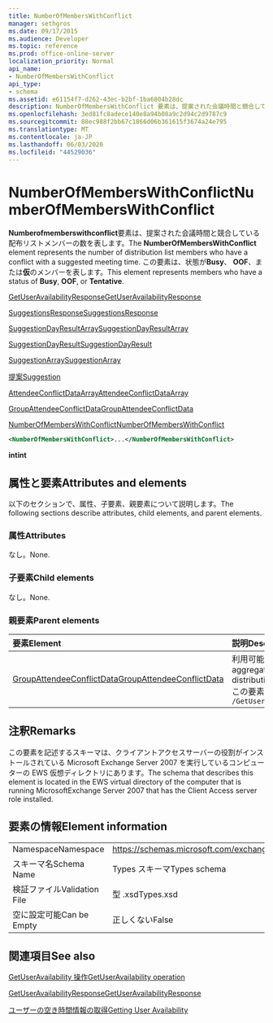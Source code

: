 ```yaml
---
title: NumberOfMembersWithConflict
manager: sethgros
ms.date: 09/17/2015
ms.audience: Developer
ms.topic: reference
ms.prod: office-online-server
localization_priority: Normal
api_name:
- NumberOfMembersWithConflict
api_type:
- schema
ms.assetid: e61154f7-d262-43ec-b2bf-1ba6804b28dc
description: NumberOfMembersWithConflict 要素は、提案された会議時間と競合している配布リストメンバーの数を表します。 この要素は、状態が Busy、OOF、または仮のメンバーを表します。
ms.openlocfilehash: 3ed81fc8adece140e8a94b08a9c2d94c2d9787c9
ms.sourcegitcommit: 88ec988f2bb67c1866d06b361615f3674a24e795
ms.translationtype: MT
ms.contentlocale: ja-JP
ms.lasthandoff: 06/03/2020
ms.locfileid: "44529036"
---
```

# <a name="numberofmemberswithconflict"></a><span data-ttu-id="ca2d7-104">NumberOfMembersWithConflict</span><span class="sxs-lookup"><span data-stu-id="ca2d7-104">NumberOfMembersWithConflict</span></span>

<span data-ttu-id="ca2d7-105">**Numberofmemberswithconflict**要素は、提案された会議時間と競合している配布リストメンバーの数を表します。</span><span class="sxs-lookup"><span data-stu-id="ca2d7-105">The **NumberOfMembersWithConflict** element represents the number of distribution list members who have a conflict with a suggested meeting time.</span></span> <span data-ttu-id="ca2d7-106">この要素は、状態が**Busy**、 **OOF**、または**仮**のメンバーを表します。</span><span class="sxs-lookup"><span data-stu-id="ca2d7-106">This element represents members who have a status of **Busy**, **OOF**, or **Tentative**.</span></span>
  
[<span data-ttu-id="ca2d7-107">GetUserAvailabilityResponse</span><span class="sxs-lookup"><span data-stu-id="ca2d7-107">GetUserAvailabilityResponse</span></span>](getuseravailabilityresponse.md)
  
[<span data-ttu-id="ca2d7-108">SuggestionsResponse</span><span class="sxs-lookup"><span data-stu-id="ca2d7-108">SuggestionsResponse</span></span>](suggestionsresponse.md)
  
[<span data-ttu-id="ca2d7-109">SuggestionDayResultArray</span><span class="sxs-lookup"><span data-stu-id="ca2d7-109">SuggestionDayResultArray</span></span>](suggestiondayresultarray.md)
  
[<span data-ttu-id="ca2d7-110">SuggestionDayResult</span><span class="sxs-lookup"><span data-stu-id="ca2d7-110">SuggestionDayResult</span></span>](suggestiondayresult.md)
  
[<span data-ttu-id="ca2d7-111">SuggestionArray</span><span class="sxs-lookup"><span data-stu-id="ca2d7-111">SuggestionArray</span></span>](suggestionarray.md)
  
[<span data-ttu-id="ca2d7-112">提案</span><span class="sxs-lookup"><span data-stu-id="ca2d7-112">Suggestion</span></span>](suggestion.md)
  
[<span data-ttu-id="ca2d7-113">AttendeeConflictDataArray</span><span class="sxs-lookup"><span data-stu-id="ca2d7-113">AttendeeConflictDataArray</span></span>](attendeeconflictdataarray.md)
  
[<span data-ttu-id="ca2d7-114">GroupAttendeeConflictData</span><span class="sxs-lookup"><span data-stu-id="ca2d7-114">GroupAttendeeConflictData</span></span>](groupattendeeconflictdata.md)
  
[<span data-ttu-id="ca2d7-115">NumberOfMembersWithConflict</span><span class="sxs-lookup"><span data-stu-id="ca2d7-115">NumberOfMembersWithConflict</span></span>](numberofmemberswithconflict.md)
  
```xml
<NumberOfMembersWithConflict>...</NumberOfMembersWithConflict>
```

 <span data-ttu-id="ca2d7-116">**int**</span><span class="sxs-lookup"><span data-stu-id="ca2d7-116">**int**</span></span>
## <a name="attributes-and-elements"></a><span data-ttu-id="ca2d7-117">属性と要素</span><span class="sxs-lookup"><span data-stu-id="ca2d7-117">Attributes and elements</span></span>

<span data-ttu-id="ca2d7-118">以下のセクションで、属性、子要素、親要素について説明します。</span><span class="sxs-lookup"><span data-stu-id="ca2d7-118">The following sections describe attributes, child elements, and parent elements.</span></span>
  
### <a name="attributes"></a><span data-ttu-id="ca2d7-119">属性</span><span class="sxs-lookup"><span data-stu-id="ca2d7-119">Attributes</span></span>

<span data-ttu-id="ca2d7-120">なし。</span><span class="sxs-lookup"><span data-stu-id="ca2d7-120">None.</span></span>
  
### <a name="child-elements"></a><span data-ttu-id="ca2d7-121">子要素</span><span class="sxs-lookup"><span data-stu-id="ca2d7-121">Child elements</span></span>

<span data-ttu-id="ca2d7-122">なし。</span><span class="sxs-lookup"><span data-stu-id="ca2d7-122">None.</span></span>
  
### <a name="parent-elements"></a><span data-ttu-id="ca2d7-123">親要素</span><span class="sxs-lookup"><span data-stu-id="ca2d7-123">Parent elements</span></span>

|<span data-ttu-id="ca2d7-124">**要素**</span><span class="sxs-lookup"><span data-stu-id="ca2d7-124">**Element**</span></span>|<span data-ttu-id="ca2d7-125">**説明**</span><span class="sxs-lookup"><span data-stu-id="ca2d7-125">**Description**</span></span>|
|:-----|:-----|
|[<span data-ttu-id="ca2d7-126">GroupAttendeeConflictData</span><span class="sxs-lookup"><span data-stu-id="ca2d7-126">GroupAttendeeConflictData</span></span>](groupattendeeconflictdata.md) <br/> |<span data-ttu-id="ca2d7-127">利用可能なユーザーの数、競合しているユーザーの数、および提案された会議の時間について配布リストの空き時間情報を持っていないユーザーの数についての集約された競合情報を格納します。</span><span class="sxs-lookup"><span data-stu-id="ca2d7-127">Contains aggregate conflict information about the number of users who are available, the number of users who have conflicts, and the number of users who do not have availability information in a distribution list for a suggested meeting time.</span></span>  <br/> <span data-ttu-id="ca2d7-128">この要素の XPath 式を次に示します。</span><span class="sxs-lookup"><span data-stu-id="ca2d7-128">The following is the XPath expression to this element:</span></span>  <br/>  `/GetUserAvailabilityResponse/SuggestionsResponse/SuggestionDayResultArray/SuggestionDayResult[i]/SuggestionArray/Suggestion[i]/AttendeeConflictDataArray/GroupAttendeeConflictData[i]` <br/> |
   
## <a name="remarks"></a><span data-ttu-id="ca2d7-129">注釈</span><span class="sxs-lookup"><span data-stu-id="ca2d7-129">Remarks</span></span>

<span data-ttu-id="ca2d7-130">この要素を記述するスキーマは、クライアントアクセスサーバーの役割がインストールされている Microsoft Exchange Server 2007 を実行しているコンピューターの EWS 仮想ディレクトリにあります。</span><span class="sxs-lookup"><span data-stu-id="ca2d7-130">The schema that describes this element is located in the EWS virtual directory of the computer that is running MicrosoftExchange Server 2007 that has the Client Access server role installed.</span></span>
  
## <a name="element-information"></a><span data-ttu-id="ca2d7-131">要素の情報</span><span class="sxs-lookup"><span data-stu-id="ca2d7-131">Element information</span></span>

|||
|:-----|:-----|
|<span data-ttu-id="ca2d7-132">Namespace</span><span class="sxs-lookup"><span data-stu-id="ca2d7-132">Namespace</span></span>  <br/> |https://schemas.microsoft.com/exchange/services/2006/types  <br/> |
|<span data-ttu-id="ca2d7-133">スキーマ名</span><span class="sxs-lookup"><span data-stu-id="ca2d7-133">Schema Name</span></span>  <br/> |<span data-ttu-id="ca2d7-134">Types スキーマ</span><span class="sxs-lookup"><span data-stu-id="ca2d7-134">Types schema</span></span>  <br/> |
|<span data-ttu-id="ca2d7-135">検証ファイル</span><span class="sxs-lookup"><span data-stu-id="ca2d7-135">Validation File</span></span>  <br/> |<span data-ttu-id="ca2d7-136">型 .xsd</span><span class="sxs-lookup"><span data-stu-id="ca2d7-136">Types.xsd</span></span>  <br/> |
|<span data-ttu-id="ca2d7-137">空に設定可能</span><span class="sxs-lookup"><span data-stu-id="ca2d7-137">Can be Empty</span></span>  <br/> |<span data-ttu-id="ca2d7-138">正しくない</span><span class="sxs-lookup"><span data-stu-id="ca2d7-138">False</span></span>  <br/> |
   
## <a name="see-also"></a><span data-ttu-id="ca2d7-139">関連項目</span><span class="sxs-lookup"><span data-stu-id="ca2d7-139">See also</span></span>



[<span data-ttu-id="ca2d7-140">GetUserAvailability 操作</span><span class="sxs-lookup"><span data-stu-id="ca2d7-140">GetUserAvailability operation</span></span>](getuseravailability-operation.md)
  
[<span data-ttu-id="ca2d7-141">GetUserAvailabilityResponse</span><span class="sxs-lookup"><span data-stu-id="ca2d7-141">GetUserAvailabilityResponse</span></span>](getuseravailabilityresponse.md)


[<span data-ttu-id="ca2d7-142">ユーザーの空き時間情報の取得</span><span class="sxs-lookup"><span data-stu-id="ca2d7-142">Getting User Availability</span></span>](https://msdn.microsoft.com/library/d4133fcb-9b0f-4e6b-aadf-a389da83516a%28Office.15%29.aspx)

